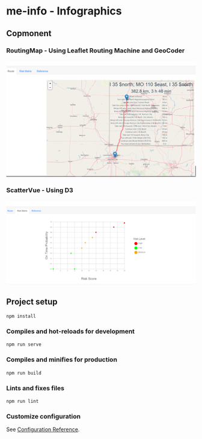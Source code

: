 # me-info - Infographics
## Copmonent
### RoutingMap - Using Leaflet Routing Machine and GeoCoder
#### ![Screenshot](./public/snapshots/routevue-component.PNG)
### ScatterVue - Using D3
#### ![Screenshot](./public/snapshots/scattervue-component.PNG)

## Project setup
```
npm install
```

### Compiles and hot-reloads for development
```
npm run serve
```

### Compiles and minifies for production
```
npm run build
```

### Lints and fixes files
```
npm run lint
```

### Customize configuration
See [Configuration Reference](https://cli.vuejs.org/config/).
